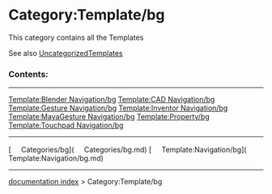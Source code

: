 # Category:Template/bg
This category contains all the Templates

See also [UncategorizedTemplates](Special_UncategorizedTemplates.md)

### Contents:

  ------------------------------------------------------------------------------- ------------------------------------------------------------------------------------- -----------------------------------------------------------------------------
  [Template:Blender Navigation/bg](Template:Blender_Navigation/bg.md)     [Template:CAD Navigation/bg](Template:CAD_Navigation/bg.md)                   [Template:Gesture Navigation/bg](Template:Gesture_Navigation/bg.md)
  [Template:Inventor Navigation/bg](Template:Inventor_Navigation/bg.md)   [Template:MayaGesture Navigation/bg](Template:MayaGesture_Navigation/bg.md)   [Template:Property/bg](Template:Property/bg.md)
  [Template:Touchpad Navigation/bg](Template:Touchpad_Navigation/bg.md)                                                                                         
  ------------------------------------------------------------------------------- ------------------------------------------------------------------------------------- -----------------------------------------------------------------------------

[<img src="images/Property.png" style="width:16px"> Categories/bg](<img src="images/Property.png" style="width:16px"> Categories/bg.md) [<img src="images/Property.png" style="width:16px"> Template:Navigation/bg](<img src="images/Property.png" style="width:16px"> Template:Navigation/bg.md)

---
[documentation index](../README.md) > Category:Template/bg
